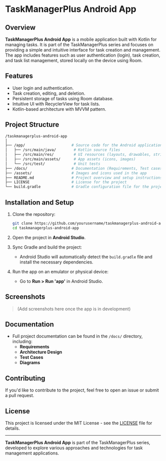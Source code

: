 
# TaskManagerPlus Android App

## Overview
**TaskManagerPlus Android App** is a mobile application built with Kotlin for managing tasks. It is part of the TaskManagerPlus series and focuses on providing a simple and intuitive interface for task creation and management. The app includes features such as user authentication (login), task creation, and task list management, stored locally on the device using Room.

## Features
- User login and authentication.
- Task creation, editing, and deletion.
- Persistent storage of tasks using Room database.
- Intuitive UI with RecyclerView for task lists.
- Kotlin-based architecture with MVVM pattern.

## Project Structure
```bash
/taskmanagerplus-android-app
│
├── /app/                     # Source code for the Android application
│   ├── /src/main/java/        # Kotlin source files
│   ├── /src/main/res/         # UI resources (layouts, drawables, strings)
│   ├── /src/main/assets/      # App assets (icons, images)
│   └── /src/test/             # Unit tests
├── /docs/                    # Documentation (Requirements, Test cases, etc.)
├── /assets/                  # Images and icons used in the app
├── README.md                 # Project overview and setup instructions
├── LICENSE                   # License for the project
└── build.gradle              # Gradle configuration file for the project
```

## Installation and Setup
1. Clone the repository:
    ```bash
    git clone https://github.com/yourusername/taskmanagerplus-android-app.git
    cd taskmanagerplus-android-app
    ```

2. Open the project in **Android Studio**.

3. Sync Gradle and build the project:
    - Android Studio will automatically detect the `build.gradle` file and install the necessary dependencies.

4. Run the app on an emulator or physical device:
    - Go to **Run > Run 'app'** in Android Studio.

## Screenshots
> (Add screenshots here once the app is in development)

## Documentation
- Full project documentation can be found in the `/docs/` directory, including:
  - **Requirements**
  - **Architecture Design**
  - **Test Cases**
  - **Diagrams**

## Contributing
If you'd like to contribute to the project, feel free to open an issue or submit a pull request.

## License
This project is licensed under the MIT License - see the [LICENSE](LICENSE) file for details.

---

**TaskManagerPlus Android App** is part of the TaskManagerPlus series, developed to explore various approaches and technologies for task management applications.
